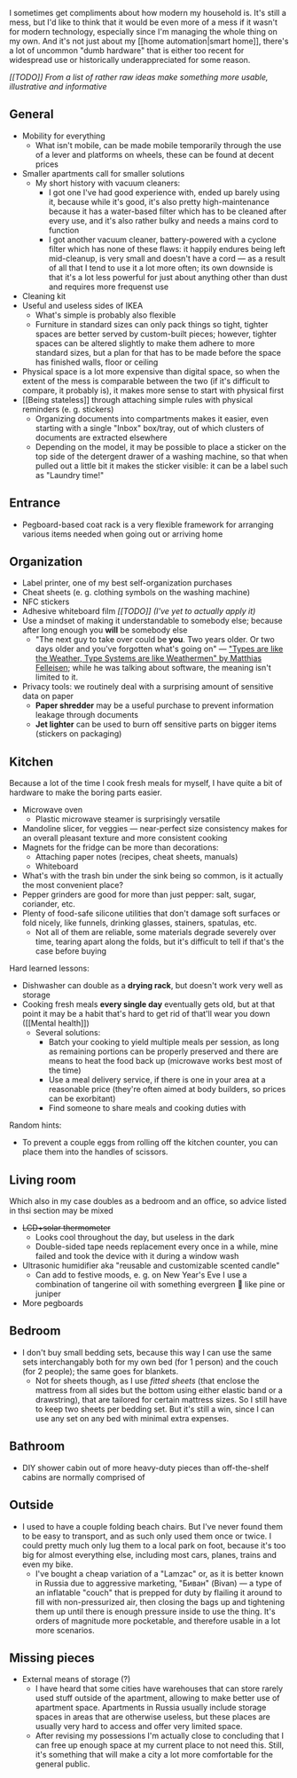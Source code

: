---
---

I sometimes get compliments about how modern my household is. It's still a mess, but I'd like to think that it would be even more of a mess if it wasn't for modern technology, especially since I'm managing the whole thing on my own. And it's not just about my [[home automation|smart home]], there's a lot of uncommon "dumb hardware" that is either too recent for widespread use or historically underappreciated for some reason.

_[[TODO]] From a list of rather raw ideas make something more usable, illustrative and informative_

## General

* Mobility for everything
  * What isn't mobile, can be made mobile temporarily through the use of a lever and platforms on wheels, these can be found at decent prices
* Smaller apartments call for smaller solutions
  * My short history with vacuum cleaners:
      * I got one I've had good experience with, ended up barely using it, because while it's good, it's also pretty high-maintenance because it has a water-based filter which has to be cleaned after every use, and it's also rather bulky and needs a mains cord to function
      * I got another vacuum cleaner, battery-powered with a cyclone filter which has none of these flaws: it happily endures being left mid-cleanup, is very small and doesn't have a cord — as a result of all that I tend to use it a lot more often; its own downside is that it's a lot less powerful for just about anything other than dust and requires more frequenst use
* Cleaning kit
* Useful and useless sides of IKEA
  * What's simple is probably also flexible
  * Furniture in standard sizes can only pack things so tight, tighter spaces are better served by custom-built pieces; however, tighter spaces can be altered slightly to make them adhere to more standard sizes, but a plan for that has to be made before the space has finished walls, floor or ceiling
* Physical space is a lot more expensive than digital space, so when the extent of the mess is comparable between the two (if it's difficult to compare, it probably is), it makes more sense to start with physical first
* [[Being stateless]] through attaching simple rules with physical reminders (e. g. stickers)
  * Organizing documents into compartments makes it easier, even starting with a single "Inbox" box/tray, out of which clusters of documents are extracted elsewhere
  * Depending on the model, it may be possible to place a sticker on the top side of the detergent drawer of a washing machine, so that when pulled out a little bit it makes the sticker visible: it can be a label such as "Laundry time!"

## Entrance

* Pegboard-based coat rack is a very flexible framework for arranging various items needed when going out or arriving home

## Organization

* Label printer, one of my best self-organization purchases
* Cheat sheets (e. g. clothing symbols on the washing machine)
* NFC stickers
* Adhesive whiteboard film _[[TODO]] (I've yet to actually apply it)_
* Use a mindset of making it understandable to somebody else; because after long enough you **will** be somebody else
  * "The next guy to take over could be **you**. Two years older. Or two days older and you've forgotten what's going on" — ["Types are like the Weather, Type Systems are like Weathermen" by Matthias Felleisen](https://www.youtube.com/watch?v=XTl7Jn_kmio); while he was talking about software, the meaning isn't limited to it.
* Privacy tools: we routinely deal with a surprising amount of sensitive data on paper
  * **Paper shredder** may be a useful purchase to prevent information leakage through documents
  * **Jet lighter** can be used to burn off sensitive parts on bigger items (stickers on packaging)

## Kitchen

Because a lot of the time I cook fresh meals for myself, I have quite a bit of hardware to make the boring parts easier.

* Microwave oven
  * Plastic microwave steamer is surprisingly versatile
* Mandoline slicer, for veggies — near-perfect size consistency makes for an overall pleasant texture and more consistent cooking
* Magnets for the fridge can be more than decorations:
  * Attaching paper notes (recipes, cheat sheets, manuals)
  * Whiteboard
* What's with the trash bin under the sink being so common, is it actually the most convenient place?
* Pepper grinders are good for more than just pepper: salt, sugar, coriander, etc.
* Plenty of food-safe silicone utilities that don't damage soft surfaces or fold nicely, like funnels, drinking glasses, stainers, spatulas, etc.
  * Not all of them are reliable, some materials degrade severely over time, tearing apart along the folds, but it's difficult to tell if that's the case before buying

Hard learned lessons:

* Dishwasher can double as a **drying rack**, but doesn't work very well as storage
* Cooking fresh meals **every single day** eventually gets old, but at that point it may be a habit that's hard to get rid of that'll wear you down ([[Mental health]])
    * Several solutions:
        * Batch your cooking to yield multiple meals per session, as long as remaining portions can be properly preserved and there are means to heat the food back up (microwave works best most of the time)
        * Use a meal delivery service, if there is one in your area at a reasonable price (they're often aimed at body builders, so prices can be exorbitant)
        * Find someone to share meals and cooking duties with
        
Random hints:

* To prevent a couple eggs from rolling off the kitchen counter, you can place them into the handles of scissors.

## Living room

Which also in my case doubles as a bedroom and an office, so advice listed in thsi section may be mixed

* ~~LCD+solar thermometer~~
  * Looks cool throughout the day, but useless in the dark
  * Double-sided tape needs replacement every once in a while, mine failed and took the device with it during a window wash
* Ultrasonic humidifier aka "reusable and customizable scented candle"
  * Can add to festive moods, e. g. on New Year's Eve I use a combination of tangerine oil with something evergreen 🌲 like pine or juniper
* More pegboards

## Bedroom

* I don't buy small bedding sets, because this way I can use the same sets interchangably both for my own bed (for 1 person) and the couch (for 2 people); the same goes for blankets.
  * Not for sheets though, as I use _fitted sheets_ (that enclose the mattress from all sides but the bottom using either elastic band or a drawstring), that are tailored for certain mattress sizes. So I still have to keep two sheets per bedding set. But it's still a win, since I can use any set on any bed with minimal extra expenses.

## Bathroom

* DIY shower cabin out of more heavy-duty pieces than off-the-shelf cabins are normally comprised of

## Outside

* I used to have a couple folding beach chairs. But I've never found them to be easy to transport, and as such only used them once or twice. I could pretty much only lug them to a local park on foot, because it's too big for almost everything else, including most cars, planes, trains and even my bike.
  * I've bought a cheap variation of a "Lamzac" or, as it is better known in Russia due to aggressive marketing, "Биван" (Bivan) — a type of an inflatable "couch" that is prepped for duty by flailing it around to fill with non-pressurized air, then closing the bags up and tightening them up until there is enough pressure inside to use the thing. It's orders of magnitude more pocketable, and therefore usable in a lot more scenarios.

## Missing pieces

* External means of storage (?)
  * I have heard that some cities have warehouses that can store rarely used stuff outside of the apartment, allowing to make better use of apartment space. Apartments in Russia usually include storage spaces in areas that are otherwise useless, but these places are usually very hard to access and offer very limited space.
  * After revising my possessions I'm actually close to concluding that I can free up enough space at my current place to not need this. Still, it's something that will make a city a lot more comfortable for the general public.
